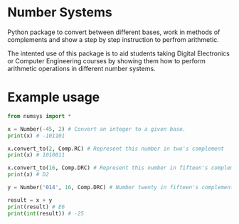 # Number Systems
Python package to convert between different bases, work in methods of complements and show a step by step instruction to perfrom arithmetic. 

The intented use of this package is to aid students taking Digital Electronics or Computer Engineering courses by showing them how to perform arithmetic operations in different number systems.

# Example usage
```python
from numsys import *

x = Number(-45, 2) # Convert an integer to a given base.
print(x) # -101101

x.convert_to(2, Comp.RC) # Represent this number in two's complement
print(x) # 1010011

x.convert_to(16, Comp.DRC) # Represent this number in fifteen's complement.
print(x) # D2

y = Number('014', 16, Comp.DRC) # Number twenty in fifteen's complement

result = x + y
print(result) # E6
print(int(result)) # -25
```